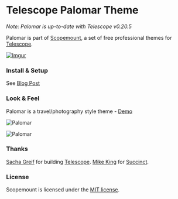 # Telescope Palomar Theme

*Note: Palomar is up-to-date with Telescope v0.20.5*

Palomar is part of [Scopemount](http://scopemount.startrack.io), a set of free professional themes for [Telescope](http://www.telescopeapp.org/).

[![Imgur](http://i.imgur.com/8yYLXiY.jpg)](http://scopemount.startrack.io)

### Install & Setup

See [Blog Post](http://blog.startrack.io/scopemount-theme-palomar/)

### Look & Feel

Palomar is a travel/photography style theme - [Demo](http://sm-palomar.meteor.com/)

![Palomar](http://i.imgur.com/2vvI6kX.png)

![Palomar](http://i.imgur.com/SMOZYSE.png)

### Thanks

[Sacha Greif](https://github.com/SachaG) for building [Telescope](https://github.com/TelescopeJS/Telescope).
[Mike King](https://github.com/micjamking) for [Succinct](http://mikeking.io/succinct/).

### License

Scopemount is licensed under the [MIT license](http://opensource.org/licenses/MIT).
